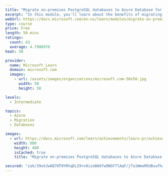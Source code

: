 ```yaml
---
title: "Migrate on-premises PostgreSQL databases to Azure Database for PostgreSQL"
excerpt: "In this module, you'll learn about the benefits of migrating PostgreSQL workloads to Azure, you'll see how to create an Azure Database for PostgreSQL instance and how to migrate on-premises PostgreSQL databases to Azure."
webUrl: https://docs.microsoft.com/en-us/learn/modules/migrate-on-premises-postgresql-databases/
type: course
price: Free
length: 50 mins
ratings:
  count: 43
  average: 4.7906976
heat: 50

provider:
  name: Microsoft Learn
  domain: microsoft.com
  images:
    - url: /assets/images/organizations/microsoft.com-50x50.jpg
      width: 50
      height: 50

levels:
  - Intermediate

topics:
  - Azure
  - Migration
  - Databases

images:
  - url: https://docs.microsoft.com/learn/achievements/learn-pr/achievements/migrate-onpremises-postgresql-db-azure-db-social.png
    width: 800
    height: 400
    isCached: true
    title: "Migrate on-premises PostgreSQL databases to Azure Database for PostgreSQL"

secured: "zah/39ukJw8Q7HT9YRhqDLI9+v0izeBA6fw9NGF7lAqF/jTa1WmoM5UBuufhaeyCbtCFla/DqikDPK/OV4wLIGKbUvjoW4GoTxgHQOkY5V+29x99mUvLSxu71jHzlmqiokP2QUsD+2pmZW3ROn0V21iD/Dp8wO3NgSzSUy5gjnUXn1HqvAIJfnNOvCoXqZtoAzT+OfeaxgTYqZ8jRTW46OOEuAw8ZHjr/VHGtvPk1t075itB9bQFXevs/XR2ZsvjZS4w2gvCIUsgXvSB1LhIzCLPGPTIo2jIG4iGK6tzGMjAkUBEjMN9f18LOQ/7UkSp1VOa8uS+rMPkKF8of4hjbKzHBR0NIOCGD86b3QSxJSHzMpGtuSb14rmBxtEpCh6BX2hrBqQk/lL7DOyB+qcLUw==;3OFF9THe0k2p1kfeym+scg=="
---
```


